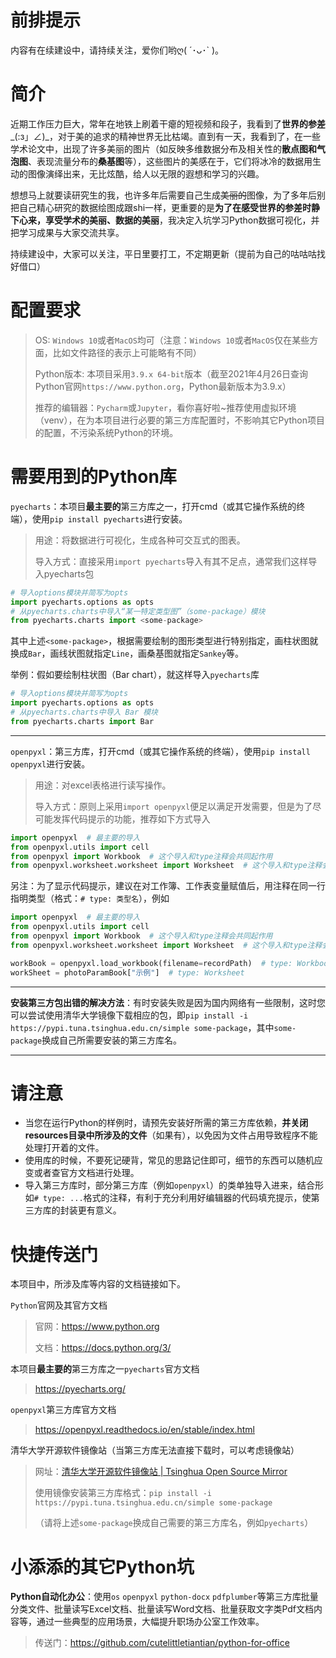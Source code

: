 # 前排提示

内容有在续建设中，请持续关注，爱你们哟ღ( ´･ᴗ･` )。

# 简介

近期工作压力巨大，常年在地铁上刷着干瘪的短视频和段子，我看到了**世界的参差**\_(:з」∠)\_，对于美的追求的精神世界无比枯竭。直到有一天，我看到了，在一些学术论文中，出现了许多美丽的图片（如反映多维数据分布及相关性的**散点图和气泡图**、表现流量分布的**桑基图**等），这些图片的美感在于，它们将冰冷的数据用生动的图像演绎出来，无比炫酷，给人以无限的遐想和学习的兴趣。

想想马上就要读研究生的我，也许多年后需要自己生成~~美丽的~~图像，为了多年后别把自己精心研究的数据绘图成跟shi一样，更重要的是**为了在感受世界的参差时静下心来，享受学术的美丽、数据的美丽**，我决定入坑学习Python数据可视化，并把学习成果与大家交流共享。

持续建设中，大家可以关注，平日里要打工，不定期更新（提前为自己的咕咕咕找好借口）

# 配置要求

> OS: ``Windows 10``或者``MacOS``均可（注意：``Windows 10``或者``MacOS``仅在某些方面，比如文件路径的表示上可能略有不同）
> 
> Python版本: 本项目采用``3.9.x 64-bit``版本（截至2021年4月26日查询Python官网``https://www.python.org``，Python最新版本为3.9.x）
> 
> 推荐的编辑器：``Pycharm``或``Jupyter``，看你喜好啦~推荐使用虚拟环境（venv），在为本项目进行必要的第三方库配置时，不影响其它Python项目的配置，不污染系统Python的环境。

# 需要用到的Python库

``pyecharts``：本项目**最主要的**第三方库之一，打开cmd（或其它操作系统的终端），使用``pip install pyecharts``进行安装。

> 用途：将数据进行可视化，生成各种可交互式的图表。
>
> 导入方式：直接采用``import pyecharts``导入有其不足点，通常我们这样导入pyecharts包

```python
# 导入options模块并简写为opts
import pyecharts.options as opts
# 从pyecharts.charts中导入“某一特定类型图”（some-package）模块
from pyecharts.charts import <some-package>
```

其中上述``<some-package>``，根据需要绘制的图形类型进行特别指定，画柱状图就换成``Bar``，画线状图就指定``Line``，画桑基图就指定``Sankey``等。

举例：假如要绘制柱状图（Bar chart），就这样导入``pyecharts``库

```python
# 导入options模块并简写为opts
import pyecharts.options as opts
# 从pyecharts.charts中导入 Bar 模块
from pyecharts.charts import Bar
```

***

``openpyxl``：第三方库，打开cmd（或其它操作系统的终端），使用``pip install openpyxl``进行安装。

> 用途：对excel表格进行读写操作。
>
> 导入方式：原则上采用``import openpyxl``便足以满足开发需要，但是为了尽可能发挥代码提示的功能，推荐如下方式导入

```python
import openpyxl  # 最主要的导入
from openpyxl.utils import cell
from openpyxl import Workbook  # 这个导入和type注释会共同起作用
from openpyxl.worksheet.worksheet import Worksheet  # 这个导入和type注释会共同起作用
```

另注：为了显示代码提示，建议在对工作簿、工作表变量赋值后，用注释在同一行指明类型（格式：``# type: 类型名``），例如

```python
import openpyxl  # 最主要的导入
from openpyxl.utils import cell
from openpyxl import Workbook  # 这个导入和type注释会共同起作用
from openpyxl.worksheet.worksheet import Worksheet  # 这个导入和type注释会共同起作用

workBook = openpyxl.load_workbook(filename=recordPath)  # type: Workbook
workSheet = photoParamBook["示例"]  # type: Worksheet
```

***

**安装第三方包出错的解决方法**：有时安装失败是因为国内网络有一些限制，这时您可以尝试使用清华大学镜像下载相应的包，即``pip install -i https://pypi.tuna.tsinghua.edu.cn/simple some-package``，其中``some-package``换成自己所需要安装的第三方库名。

***

# 请注意

* 当您在运行Python的样例时，请预先安装好所需的第三方库依赖，**并关闭resources目录中所涉及的文件**（如果有），以免因为文件占用导致程序不能处理打开着的文件。
* 使用库的时候，不要死记硬背，常见的思路记住即可，细节的东西可以随机应变或者查官方文档进行处理。
* 导入第三方库时，部分第三方库（例如``openpyxl``）的类单独导入进来，结合形如``# type: ...``格式的注释，有利于充分利用好编辑器的代码填充提示，使第三方库的封装更有意义。

# 快捷传送门

本项目中，所涉及库等内容的文档链接如下。

``Python``官网及其官方文档

> 官网：https://www.python.org
> 
> 文档：https://docs.python.org/3/

本项目**最主要的**第三方库之一``pyecharts``官方文档

> https://pyecharts.org/

``openpyxl``第三方库官方文档

> https://openpyxl.readthedocs.io/en/stable/index.html

清华大学开源软件镜像站（当第三方库无法直接下载时，可以考虑镜像站）

> 网址：[清华大学开源软件镜像站 | Tsinghua Open Source Mirror](https://mirrors.tuna.tsinghua.edu.cn/)
>
> 使用镜像安装第三方库格式：``pip install -i https://pypi.tuna.tsinghua.edu.cn/simple some-package``
>
> （请将上述``some-package``换成自己需要的第三方库名，例如``pyecharts``）

# 小添添的其它Python坑

**Python自动化办公**：使用``os`` ``openpyxl`` ``python-docx`` ``pdfplumber``等第三方库批量分类文件、批量读写Excel文档、批量读写Word文档、批量获取文字类Pdf文档内容等，通过一些典型的应用场景，大幅提升职场办公室工作效率。

> 传送门：https://github.com/cutelittletiantian/python-for-office